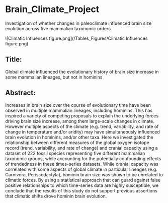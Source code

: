 # Brain_Climate_Project
Investigation of whether changes in paleoclimate influenced brain size evolution across five mammalian taxonomic orders


![Climatic Influences figure.png](/Tables_Figures/Climatic Influences figure.png)  



## Title:  
Global climate influenced the evolutionary history of brain size increase in some mammalian lineages, but not in hominins


## Abstract:  
Increases in brain size over the course of evolutionary time have been observed in multiple mammalian lineages, including hominins. This has inspired a variety of competing proposals to explain the underlying forces driving brain size increase, among them large-scale changes in climate. However multiple aspects of the climate (e.g. trend, variability, and rate of change in temperature and/or aridity) may have simultaneously influenced brain evolution in hominins, and/or other taxa. Here we investigated the relationship between different measures of the global oxygen isotope record (trend, variability, and rate of change) and cranial capacity using a dataset of 222 fossil species representing five different mammalian taxonomic groups, while accounting for the potentially confounding effects of trendedness in these times-series datasets. While cranial capacity was correlated with some aspects of global climate in particular lineages (e.g. Carnivora, Perissodactyla), hominin brain size was shown to be unrelated to climatic forces. By using a statistical approach that can guard against false positive relationships to which time-series data are highly susceptible, we conclude that the results of this study do not support previous assertions that climatic shifts drove hominin brain evolution.
